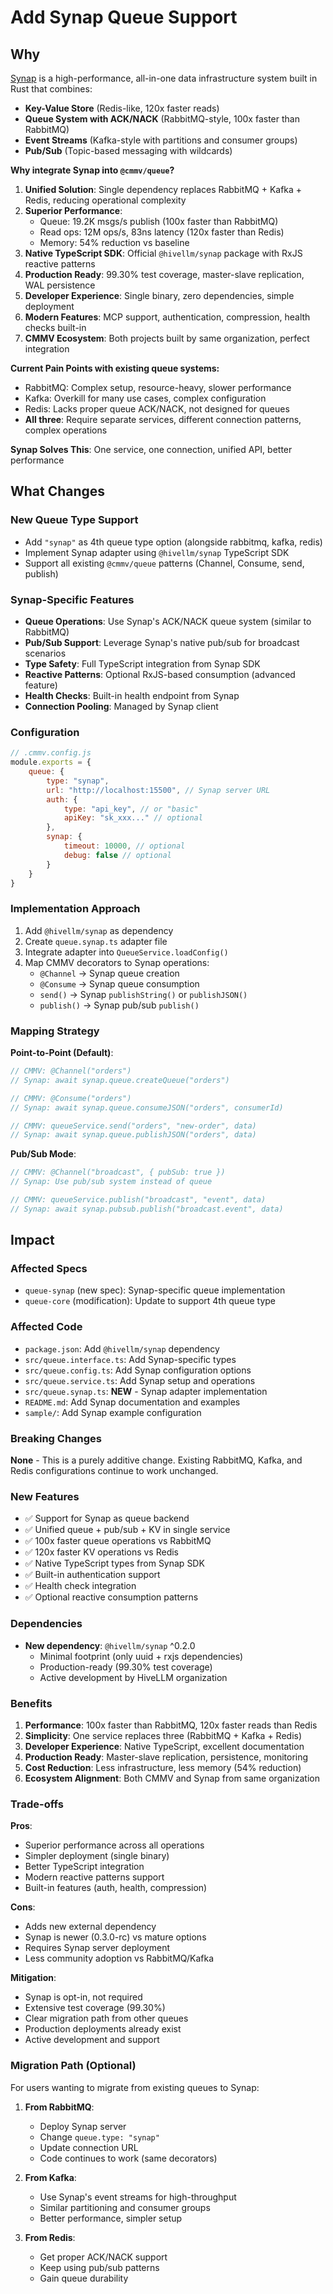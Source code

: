 # Add Synap Queue Support

## Why

[Synap](https://github.com/hivellm/synap) is a high-performance, all-in-one data infrastructure system built in Rust that combines:
- **Key-Value Store** (Redis-like, 120x faster reads)
- **Queue System with ACK/NACK** (RabbitMQ-style, 100x faster than RabbitMQ)
- **Event Streams** (Kafka-style with partitions and consumer groups)
- **Pub/Sub** (Topic-based messaging with wildcards)

**Why integrate Synap into `@cmmv/queue`?**

1. **Unified Solution**: Single dependency replaces RabbitMQ + Kafka + Redis, reducing operational complexity
2. **Superior Performance**: 
   - Queue: 19.2K msgs/s publish (100x faster than RabbitMQ)
   - Read ops: 12M ops/s, 83ns latency (120x faster than Redis)
   - Memory: 54% reduction vs baseline
3. **Native TypeScript SDK**: Official `@hivellm/synap` package with RxJS reactive patterns
4. **Production Ready**: 99.30% test coverage, master-slave replication, WAL persistence
5. **Developer Experience**: Single binary, zero dependencies, simple deployment
6. **Modern Features**: MCP support, authentication, compression, health checks built-in
7. **CMMV Ecosystem**: Both projects built by same organization, perfect integration

**Current Pain Points with existing queue systems:**
- RabbitMQ: Complex setup, resource-heavy, slower performance
- Kafka: Overkill for many use cases, complex configuration
- Redis: Lacks proper queue ACK/NACK, not designed for queues
- **All three**: Require separate services, different connection patterns, complex operations

**Synap Solves This**: One service, one connection, unified API, better performance

## What Changes

### New Queue Type Support
- Add `"synap"` as 4th queue type option (alongside rabbitmq, kafka, redis)
- Implement Synap adapter using `@hivellm/synap` TypeScript SDK
- Support all existing `@cmmv/queue` patterns (Channel, Consume, send, publish)

### Synap-Specific Features
- **Queue Operations**: Use Synap's ACK/NACK queue system (similar to RabbitMQ)
- **Pub/Sub Support**: Leverage Synap's native pub/sub for broadcast scenarios
- **Type Safety**: Full TypeScript integration from Synap SDK
- **Reactive Patterns**: Optional RxJS-based consumption (advanced feature)
- **Health Checks**: Built-in health endpoint from Synap
- **Connection Pooling**: Managed by Synap client

### Configuration
```javascript
// .cmmv.config.js
module.exports = {
    queue: {
        type: "synap",
        url: "http://localhost:15500", // Synap server URL
        auth: {
            type: "api_key", // or "basic"
            apiKey: "sk_xxx..." // optional
        },
        synap: {
            timeout: 10000, // optional
            debug: false // optional
        }
    }
}
```

### Implementation Approach
1. Add `@hivellm/synap` as dependency
2. Create `queue.synap.ts` adapter file
3. Integrate adapter into `QueueService.loadConfig()`
4. Map CMMV decorators to Synap operations:
   - `@Channel` → Synap queue creation
   - `@Consume` → Synap queue consumption
   - `send()` → Synap `publishString()` or `publishJSON()`
   - `publish()` → Synap pub/sub `publish()`

### Mapping Strategy

**Point-to-Point (Default)**:
```typescript
// CMMV: @Channel("orders")
// Synap: await synap.queue.createQueue("orders")

// CMMV: @Consume("orders")
// Synap: await synap.queue.consumeJSON("orders", consumerId)

// CMMV: queueService.send("orders", "new-order", data)
// Synap: await synap.queue.publishJSON("orders", data)
```

**Pub/Sub Mode**:
```typescript
// CMMV: @Channel("broadcast", { pubSub: true })
// Synap: Use pub/sub system instead of queue

// CMMV: queueService.publish("broadcast", "event", data)
// Synap: await synap.pubsub.publish("broadcast.event", data)
```

## Impact

### Affected Specs
- `queue-synap` (new spec): Synap-specific queue implementation
- `queue-core` (modification): Update to support 4th queue type

### Affected Code
- `package.json`: Add `@hivellm/synap` dependency
- `src/queue.interface.ts`: Add Synap-specific types
- `src/queue.config.ts`: Add Synap configuration options
- `src/queue.service.ts`: Add Synap setup and operations
- `src/queue.synap.ts`: **NEW** - Synap adapter implementation
- `README.md`: Add Synap documentation and examples
- `sample/`: Add Synap example configuration

### Breaking Changes
**None** - This is a purely additive change. Existing RabbitMQ, Kafka, and Redis configurations continue to work unchanged.

### New Features
- ✅ Support for Synap as queue backend
- ✅ Unified queue + pub/sub + KV in single service
- ✅ 100x faster queue operations vs RabbitMQ
- ✅ 120x faster KV operations vs Redis
- ✅ Native TypeScript types from Synap SDK
- ✅ Built-in authentication support
- ✅ Health check integration
- ✅ Optional reactive consumption patterns

### Dependencies
- **New dependency**: `@hivellm/synap` ^0.2.0
  - Minimal footprint (only uuid + rxjs dependencies)
  - Production-ready (99.30% test coverage)
  - Active development by HiveLLM organization

### Benefits
1. **Performance**: 100x faster than RabbitMQ, 120x faster reads than Redis
2. **Simplicity**: One service replaces three (RabbitMQ + Kafka + Redis)
3. **Developer Experience**: Native TypeScript, excellent documentation
4. **Production Ready**: Master-slave replication, persistence, monitoring
5. **Cost Reduction**: Less infrastructure, less memory (54% reduction)
6. **Ecosystem Alignment**: Both CMMV and Synap from same organization

### Trade-offs
**Pros**:
- Superior performance across all operations
- Simpler deployment (single binary)
- Better TypeScript integration
- Modern reactive patterns support
- Built-in features (auth, health, compression)

**Cons**:
- Adds new external dependency
- Synap is newer (0.3.0-rc) vs mature options
- Requires Synap server deployment
- Less community adoption vs RabbitMQ/Kafka

**Mitigation**:
- Synap is opt-in, not required
- Extensive test coverage (99.30%)
- Clear migration path from other queues
- Production deployments already exist
- Active development and support

### Migration Path (Optional)
For users wanting to migrate from existing queues to Synap:

1. **From RabbitMQ**:
   - Deploy Synap server
   - Change `queue.type: "synap"`
   - Update connection URL
   - Code continues to work (same decorators)

2. **From Kafka**:
   - Use Synap's event streams for high-throughput
   - Similar partitioning and consumer groups
   - Better performance, simpler setup

3. **From Redis**:
   - Get proper ACK/NACK support
   - Keep using pub/sub patterns
   - Gain queue durability

